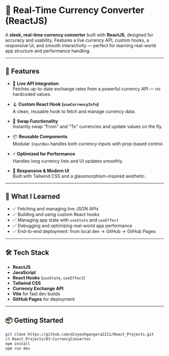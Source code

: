 # 💱 Real-Time Currency Converter (ReactJS)

A **sleek, real-time currency converter** built with **ReactJS**, designed for accuracy and usability. Features a live currency API, custom hooks, a responsive UI, and smooth interactivity — perfect for learning real-world app structure and performance handling.

---

## 🚀 Features

- 🔄 **Live API Integration**  
  Fetches up-to-date exchange rates from a powerful currency API — no hardcoded values.

- 🪝 **Custom React Hook (`useCurrencyInfo`)**  
  A clean, reusable hook to fetch and manage currency data.

- 🔁 **Swap Functionality**  
  Instantly swap "From" and "To" currencies and update values on the fly.

- 📦 **Reusable Components**  
  Modular `InputBox` handles both currency inputs with prop-based control.

- ⚡ **Optimized for Performance**  
  Handles long currency lists and UI updates smoothly.

- 📱 **Responsive & Modern UI**  
  Built with Tailwind CSS and a glassmorphism-inspired aesthetic.

---

## 🧠 What I Learned

- ✅ Fetching and managing live JSON APIs
- ✅ Building and using custom React hooks
- ✅ Managing app state with `useState` and `useEffect`
- ✅ Debugging and optimizing real-world app performance
- ✅ End-to-end deployment: from local dev → GitHub → GitHub Pages

---

## 🛠️ Tech Stack

- **ReactJS**
- **JavaScript**
- **React Hooks** (`useState`, `useEffect`)
- **Tailwind CSS**
- **Currency Exchange API**
- **Vite** for fast dev builds
- **GitHub Pages** for deployment

---

## 📦 Getting Started

```bash
git clone https://github.com/divyeshgangara2211/React_Projects.git
cd React_Projects/03-CurrencyConvertor
npm install
npm run dev
